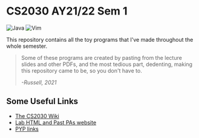 # CS2030 AY21/22 Sem 1
![Java](https://img.shields.io/badge/java-%23ED8B00.svg?&style=for-the-badge&logo=java&logoColor=white)
![Vim](https://img.shields.io/badge/VIM-%2311AB00.svg?style=for-the-badge&logo=vim&logoColor=white)

This repository contains all the toy programs that I've made throughout the whole semester.
> Some of these programs are created by pasting from the lecture slides and other PDFs, and the most tedious part, dedenting, making this repository came to be, so you don't have to.
>
> _-Russell, 2021_

## Some Useful Links
- [The CS2030 Wiki](https://github.com/nus-cs2030/2122-s1/wiki)
- [Lab HTML and Past PAs website](https://www.comp.nus.edu.sg/~e0550376/CS2030/)
- [PYP links](https://github.com/nus-cs2030/2122-s1/issues/273)